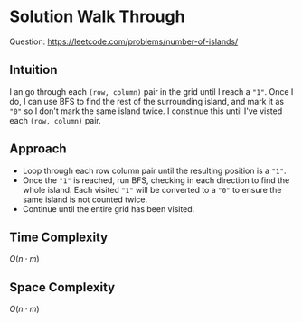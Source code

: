 # Solution Walk Through
Question: https://leetcode.com/problems/number-of-islands/

## Intuition
I an go through each `(row, column)` pair in the grid until I reach a `"1"`. Once I do, I can use BFS to find the rest of the surrounding island, and mark it as `"0"` so I don't mark the same island twice. I constinue this until I've visted each `(row, column)` pair.

## Approach
- Loop through each row column pair until the resulting position is a `"1"`.
- Once the `"1"` is reached, run BFS, checking in each direction to find the whole island. Each visited `"1"` will be converted to a `"0"` to ensure the same island is not counted twice.
- Continue until the entire grid has been visited.

## Time Complexity
$O(n \cdot m)$

## Space Complexity
$O(n \cdot m)$